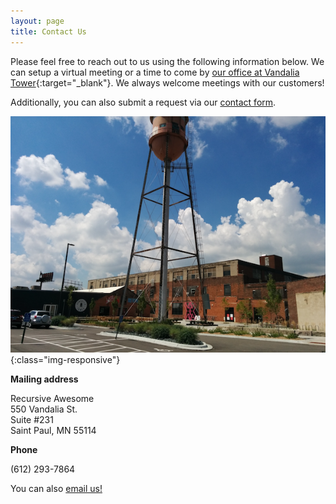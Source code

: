 ```yaml
---
layout: page
title: Contact Us
---
```


Please feel free to reach out to us using the following information below. We can setup a virtual
meeting or a time to come by [our office at Vandalia Tower](https://goo.gl/maps/Kt2H8foScRt231sb6){:target="_blank"}. We always welcome meetings with our customers!

Additionally, you can also submit a request via our [contact form](/#contact-form).

![Vandalia Tower](/assets/img/ra-vandalia2.png){:class="img-responsive"}

**Mailing address**

Recursive Awesome  
550 Vandalia St.  
Suite #231   
Saint Paul, MN 55114  

**Phone**

(612) 293-7864

You can also [email us!](mailto:team@recursiveawesome.com)